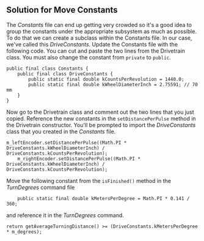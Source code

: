 ## Solution for Move Constants 
The *Constants* file can end up getting very crowded so it's a good idea to group the constants under the appropriate subsystem as much as possible.  To do that we can create a subclass within the Constants file.  In our case, we've called this *DriveConstants*.   Update the Constants file with the following code.  You can cut and paste the two lines from the Drivetrain class.  You must also change the constant from `private` to `public`. 

    public final class Constants {
        public final class DriveConstants {
            public static final double kCountsPerRevolution = 1440.0;
            public static final double kWheelDiameterInch = 2.75591; // 70 mm
        }
    }    

Now go to the Drivetrain class and comment out the two lines that you just copied.  Reference the new constants in the `setDistancePerPulse` method in the Drivetrain constructor. You'll be prompted to import the *DriveConstants* class that you created in the *Constants* file.

    m_leftEncoder.setDistancePerPulse((Math.PI * DriveConstants.kWheelDiameterInch) / DriveConstants.kCountsPerRevolution);
        m_rightEncoder.setDistancePerPulse((Math.PI * DriveConstants.kWheelDiameterInch) / DriveConstants.kCountsPerRevolution);
    
Move the following constant from the `isFinished()` method in the *TurnDegrees* command file

        public static final double kMetersPerDegree = Math.PI * 0.141 / 360;

and reference it in the *TurnDegrees* command.  

    return getAverageTurningDistance() >= (DriveConstants.kMetersPerDegree * m_degrees);

<!-- <span style="float:right">
<a href="romiStructure.md">Back</a></span></h3> -->